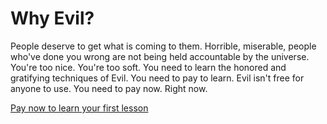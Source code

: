 # Why Evil?

People deserve to get what is coming to them. Horrible, miserable, people who've done you wrong are not being held accountable by the universe. You're too nice. You're too soft. You need to learn the honored and gratifying techniques of Evil. You need to pay to learn. Evil isn't free for anyone to use. You need to pay now. Right now.

[Pay now to learn your first lesson](# "Pay")